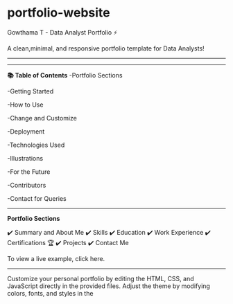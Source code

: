 # portfolio-website

Gowthama T - Data Analyst Portfolio ⚡️

A clean,minimal, and responsive portfolio template for Data Analysts!
___________________________________________________________________________________________________________________________________________________________________

___________________________________________________________________________________________________________________________________________________________________
**📚 Table of Contents**
-Portfolio Sections

-Getting Started

-How to Use

-Change and Customize

-Deployment

-Technologies Used

-Illustrations

-For the Future

-Contributors

-Contact for Queries
___________________________________________________________________________________________________________________________________________________________________

**Portfolio Sections**

✔️ Summary and About Me
✔️ Skills
✔️ Education
✔️ Work Experience
✔️ Certifications 🏆
✔️ Projects
✔️ Contact Me

To view a live example, click here.
___________________________________________________________________________________________________________________________________________________________________












Customize your personal portfolio by editing the HTML, CSS, and JavaScript directly in the provided files. Adjust the theme by modifying colors, fonts, and styles in the <style> section of the HTML file. Feel free to use it as-is or personalize it to suit your needs.
If you'd like to contribute and improve this for other users, check out the Issues section.
Created something awesome with your fork of this portfolio? Feel free to open a pull request to share it!
Table of Contents

Portfolio Sections
Getting Started
How to Use
Change and Customize
Deployment
Technologies Used
Illustrations
For the Future
Contributors
Contact for Queries

Portfolio Sections
✔️ Summary and About Me✔️ Skills✔️ Education✔️ Work Experience✔️ Certifications 🏆✔️ Projects✔️ Contact Me  
To view a live example, click here.
Getting Started
These instructions will help you get a copy of the project up and running on your local machine for development and testing purposes.
You'll need a modern web browser (e.g., Chrome, Firefox) and a code editor (e.g., VS Code) installed on your computer.
Prerequisites

Git: Version 2.17.1 or higher
Code Editor: For editing HTML, CSS, and JavaScript
Web Browser: To preview and test the portfolio

How to Use
From your command line, clone and set up the portfolio:
# Clone this repository
git clone https://github.com/kas0380/Portfolio.git

# Go into the repository
cd Portfolio

# Open the project in your code editor
code .  # For VS Code, or use your preferred editor


Open the index.html file in your code editor.
Preview the portfolio by opening index.html in a web browser (e.g., right-click and select "Open with Live Server" in VS Code, or drag the file into your browser).
Modify the content, styles, and scripts as needed (see Change and Customize).

Change and Customize
Personalize every section according to your needs:

Content: Edit the index.html file to update:
Greeting section (e.g., name, tagline: "Hi, I'm Gowthama T!", "Google Certified Business Intelligence & Data Analyst")
About Me description
Experience, Skills, Education, Certifications, and Projects details
Contact information (email, phone, LinkedIn, GitHub, location)


Styling: Modify the <style> section in index.html to:
Change colors (e.g., replace #1a237e for the primary blue or #ff6e40 for the accent orange)
Adjust fonts (currently using Poppins and Roboto via Google Fonts)
Tweak animations, card styles, or section backgrounds


JavaScript: Update the <script> section in index.html to:
Modify smooth scrolling behavior
Adjust scroll-based sidebar visibility for the logo, email, and social links


Resume Upload: To include your resume:
Upload your resume as a PDF to a folder (e.g., create a resume folder in the project directory).
Rename the file to resume.pdf.
Add a link in the HTML, e.g., <a href="resume/resume.pdf" download class="bg-1a237e text-white px-4 py-2 rounded-full font-semibold text-sm hover:bg-ff6e40 transition-colors">Download Resume</a> in the home or contact section.



Using Emojis
Add emojis directly in the HTML for compatibility across browsers. For example:

Use 📊 for Tableau, 🐍 for Python, etc., as seen in the Skills section.

Customize Animations
Modify the @keyframes in the <style> section to adjust animations like fadeInUp, slideInLeft, slideInRight, bounceIn, underlineGrow, particleMove, and gradientShift for a unique look.
Deployment
When you're ready to host your website online, follow these steps:
Deploying to GitHub Pages

Update index.html Metadata:
Modify the <title> and <meta> tags in index.html for SEO (e.g., <title>Gowthama T - Data Analyst Portfolio</title>).


Push to GitHub:# Add all changes
git add .

# Commit your changes
git commit -m "Initial portfolio setup"

# Push to your repository
git push origin main


Enable GitHub Pages:
Go to your repository on GitHub.
Navigate to Settings > Pages.
Set the source to the main branch and the / (root) folder.
Save, and your site will be live at https://<your-username>.github.io/Portfolio.


Optional: Custom Domain:
Add a CNAME file in the root directory (e.g., yourdomain.com).
Configure your domain provider to point to GitHub Pages (see GitHub Pages documentation).



Deploying to Netlify

Link Your Repository:
Push your project to a GitHub repository.
Sign up/log in to Netlify.
Click "New site from Git" and connect your GitHub repository.


Configure Build:
Set the build command to empty (no build needed for static HTML).
Set the publish directory to . (root).


Deploy:
Click "Deploy site" to host your portfolio.
Netlify provides a unique URL (e.g., https://your-portfolio.netlify.app).
Optionally, configure a custom domain in Netlify settings.



For more details, read Hosting on Netlify.
Technologies Used

HTML
CSS (via Tailwind CSS)
JavaScript
Google Fonts (Poppins, Roboto)

Illustrations

SVGs: Custom inline SVGs used for icons (e.g., email, LinkedIn, GitHub, project icons).
Particle Background: SVG-based particle animation in the home section for visual appeal.

For the Future
If you can help with these, please don’t hesitate to open a pull request:

Integrate a dynamic contact form with email submission
Add a blog section linked to a platform like Medium
Incorporate data visualization charts (e.g., for project metrics)
Enhance accessibility (e.g., ARIA labels, keyboard navigation)

Contributors

Gowthama T - Creator and Designer

Contact for Queries
If you have any questions or need assistance with setup, customization, or deployment, feel free to reach out:  

Email: gowthamat634@gmail.com  
LinkedIn: Gowthama T  
GitHub: Gowthama-T
I’m happy to help with any issues or suggestions for improving this portfolio!

